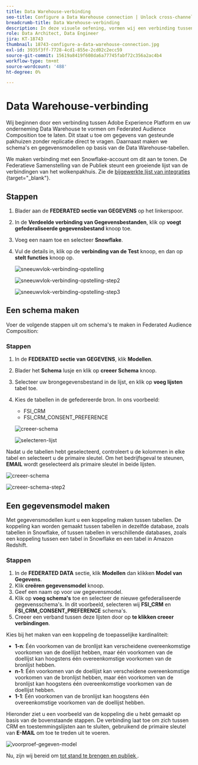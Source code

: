 ```yaml
---
title: Data Warehouse-verbinding
seo-title: Configure a Data Warehouse connection | Unlock cross-channel insights with Federated Audience Composition
breadcrumb-title: Data Warehouse-verbinding
description: In deze visuele oefening, vormen wij een verbinding tussen Adobe Experience Platform en uw onderneming Data Warehouse om Federated Audience Composition toe te laten.
role: Data Architect, Data Engineer
jira: KT-18743
thumbnail: 18743-configure-a-data-warehouse-connection.jpg
exl-id: 3935f3ff-7728-4cd1-855e-2cd02c2ecc59
source-git-commit: 15619a8419f608da6a77745fabf72c356a2ac4b4
workflow-type: tm+mt
source-wordcount: '488'
ht-degree: 0%

---
```


# Data Warehouse-verbinding

Wij beginnen door een verbinding tussen Adobe Experience Platform en uw onderneming Data Warehouse te vormen om Federated Audience Composition toe te laten. Dit staat u toe om gegevens van gesteunde pakhuizen zonder replicatie direct te vragen. Daarnaast maken we schema&#39;s en gegevensmodellen op basis van de Data Warehouse-tabellen.

We maken verbinding met een Snowflake-account om dit aan te tonen. De Federatieve Samenstelling van de Publiek steunt een groeiende lijst van de verbindingen van het wolkenpakhuis. Zie de [ bijgewerkte lijst van integraties ](https://experienceleague.adobe.com/en/docs/federated-audience-composition/using/start/access-prerequisites){target="_blank"}.

## Stappen

1. Blader aan de **FEDERATED sectie van GEGEVENS** op het linkerspoor.
2. In de **Verdeelde verbinding van Gegevensbestanden**, klik op **voegt gefederaliseerde gegevensbestand** knoop toe.
3. Voeg een naam toe en selecteer **Snowflake**.
4. Vul de details in, klik op de **verbinding van de Test** knoop, en dan op **stelt functies** knoop op.

   ![ sneeuwvlok-verbinding-opstelling ](assets/snowflake-connection-setup.png)

   ![ sneeuwvlok-verbinding-opstelling-step2 ](assets/snowflake-connection-setup-step2.png)

   ![ sneeuwvlok-verbinding-opstelling-step3 ](assets/snowflake-connection-setup-step3.png)

## Een schema maken

Voer de volgende stappen uit om schema&#39;s te maken in Federated Audience Composition:

### Stappen

1. In de **FEDERATED sectie van GEGEVENS**, klik **Modellen**.
2. Blader het **Schema** lusje en klik op **creeer Schema** knoop.
3. Selecteer uw brongegevensbestand in de lijst, en klik op **voeg lijsten** tabel toe.
4. Kies de tabellen in de gefedereerde bron. In ons voorbeeld:
   - FSI_CRM
   - FSI_CRM_CONSENT_PREFERENCE

   ![ creeer-schema ](assets/create-schema.png)

   ![ selecteren-lijst ](assets/select-table.png)

Nadat u de tabellen hebt geselecteerd, controleert u de kolommen in elke tabel en selecteert u de primaire sleutel. Om het bedrijfsgeval te steunen, **EMAIL** wordt geselecteerd als primaire sleutel in beide lijsten.

![ creeer-schema ](assets/create-schema.png)

![ creeer-schema-step2 ](assets/create-schema-step2.png)

## Een gegevensmodel maken

Met gegevensmodellen kunt u een koppeling maken tussen tabellen. De koppeling kan worden gemaakt tussen tabellen in dezelfde database, zoals tabellen in Snowflake, of tussen tabellen in verschillende databases, zoals een koppeling tussen een tabel in Snowflake en een tabel in Amazon Redshift.

### Stappen

1. In de **FEDERATED DATA** sectie, klik **Modellen** dan klikken **Model van Gegevens**.
2. Klik **creëren gegevensmodel** knoop.
3. Geef een naam op voor uw gegevensmodel.
4. Klik op **voeg schema&#39;s** toe en selecteer de nieuwe gefederaliseerde gegevensschema&#39;s. In dit voorbeeld, selecteren wij **FSI_CRM** en **FSI_CRM_CONSENT_PREFERENCE** schema&#39;s.
5. Creeer een verband tussen deze lijsten door op **te klikken creeer verbindingen**.

Kies bij het maken van een koppeling de toepasselijke kardinaliteit:

- **1-n**: Één voorkomen van de bronlijst kan verscheidene overeenkomstige voorkomen van de doellijst hebben, maar één voorkomen van de doellijst kan hoogstens één overeenkomstige voorkomen van de bronlijst hebben.
- **n-1**: Één voorkomen van de doellijst kan verscheidene overeenkomstige voorkomen van de bronlijst hebben, maar één voorkomen van de bronlijst kan hoogstens één overeenkomstige voorkomen van de doellijst hebben.
- **1-1**: Één voorkomen van de bronlijst kan hoogstens één overeenkomstige voorkomen van de doellijst hebben.

Hieronder ziet u een voorbeeld van de koppeling die u hebt gemaakt op basis van de bovenstaande stappen. De verbinding laat toe om zich tussen CRM en toestemmingslijsten aan te sluiten, gebruikend de primaire sleutel van **E-MAIL** om toe te treden uit te voeren.

![ voorproef-gegeven-model ](assets/preview-data-model.png)

Nu, zijn wij bereid om [ tot stand te brengen en publiek ](audience-creation-exercise.md).
